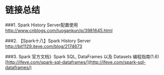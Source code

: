 # 链接总结

###1. Spark History Server配置使用
http://www.cnblogs.com/luogankun/p/3981645.html <br/>

###2. 【Spark十八】Spark History Server
http://bit1129.iteye.com/blog/2174673<br/>

###3. Spark 官方文档》Spark SQL, DataFrames 以及 Datasets 编程指南(1.6)
[http://ifeve.com/spark-sql-dataframes/](http://ifeve.com/spark-sql-dataframes/)
